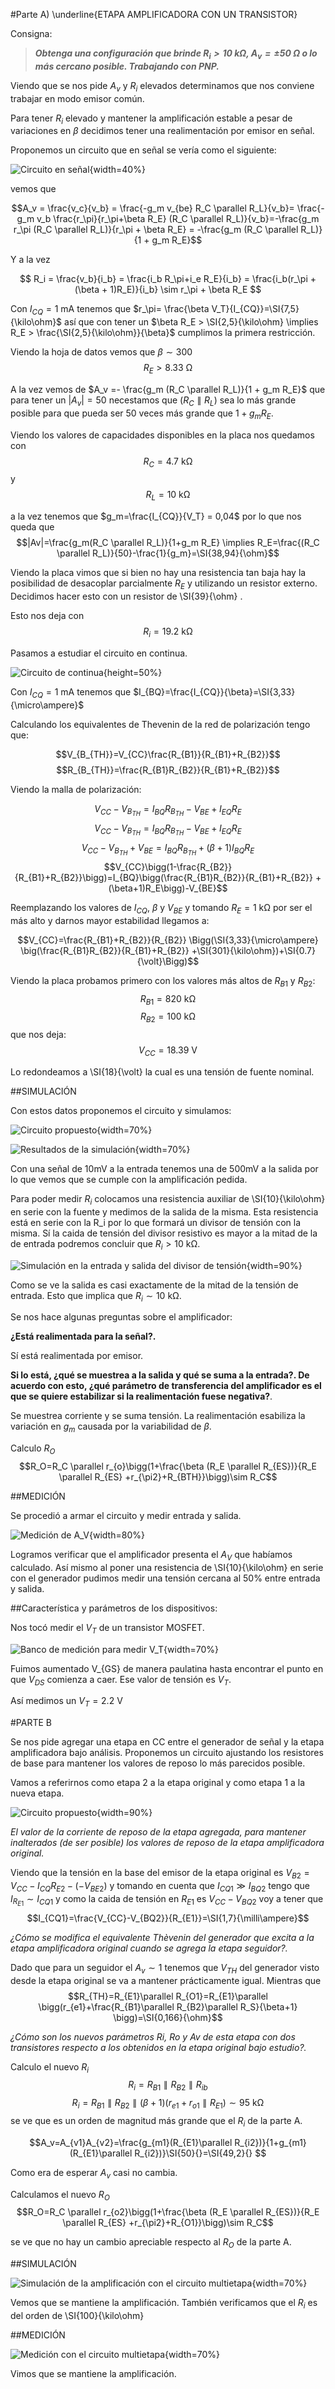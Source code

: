 
#Parte A) \underline{ETAPA AMPLIFICADORA CON UN TRANSISTOR}

Consigna:

> ***Obtenga una configuración que brinde $R_i > \SI{10}{\kilo\ohm}$, $A_v = \pm\SI{50}{\ohm}$ o lo más cercano posible. Trabajando con PNP.***

Viendo que se nos pide $A_v$ y $R_i$ elevados determinamos que nos conviene trabajar en modo emisor común.

Para tener $R_i$ elevado y mantener la amplificación estable a pesar de variaciones en $\beta$ decidimos tener una realimentación por emisor en señal.

Proponemos un circuito que en señal se vería como el siguiente:

![Circuito en señal](img/senal.png){width=40%}

vemos que 

$$A_v = \frac{v_c}{v_b} = \frac{-g_m v_{be} R_C \parallel R_L}{v_b}= \frac{-g_m v_b \frac{r_\pi}{r_\pi+\beta R_E} (R_C \parallel R_L)}{v_b}=-\frac{g_m r_\pi (R_C \parallel R_L)}{r_\pi + \beta R_E} = -\frac{g_m (R_C \parallel R_L)}{1 + g_m R_E}$$

Y a la vez

$$ R_i = \frac{v_b}{i_b} = \frac{i_b R_\pi+i_e R_E}{i_b} = \frac{i_b(r_\pi + (\beta + 1)R_E)}{i_b} \sim r_\pi + \beta R_E $$

Con $I_{CQ} = \SI{1}{\milli \ampere}$ tenemos que $r_\pi= \frac{\beta V_T}{I_{CQ}}=\SI{7,5}{\kilo\ohm}$ así que con tener un $\beta R_E > \SI{2,5}{\kilo\ohm} \implies R_E > \frac{\SI{2,5}{\kilo\ohm}}{\beta}$ cumplimos la primera restricción.

Viendo la hoja de datos vemos que $\beta \sim 300$
$$R_E > \SI{8.33}{\ohm} $$

A la vez vemos de $A_v =- \frac{g_m (R_C \parallel R_L)}{1 + g_m R_E}$ que para tener un $|A_v|=50$ necestamos que $(R_C \parallel R_L)$ sea lo más grande posible para que pueda ser 50 veces más grande que $1 + g_m R_E$. 

Viendo los valores de capacidades disponibles en la placa nos quedamos con 
$$R_C=\SI{4.7}{\kilo\ohm}$$ 
y
$$R_L=\SI{10}{\kilo\ohm}$$

a la vez tenemos que $g_m=\frac{I_{CQ}}{V_T} = 0,04$ por lo que nos queda que 
$$|Av|=\frac{g_m(R_C \parallel R_L)}{1+g_m R_E} \implies R_E=\frac{(R_C \parallel R_L)}{50}-\frac{1}{g_m}=\SI{38,94}{\ohm}$$

Viendo la placa vimos que si bien no hay una resistencia tan baja hay la posibilidad de desacoplar parcialmente $R_E$ y utilizando un resistor externo. Decidimos hacer esto con un resistor de \SI{39}{\ohm} .

Esto nos deja con
$$R_i=\SI{19,2}{\kilo\ohm}$$

Pasamos a estudiar el circuito en continua.

![Circuito de continua](img/continua.png){height=50%}

Con $I_{CQ}=\SI{1}{\milli\ampere}$ tenemos que $I_{BQ}=\frac{I_{CQ}}{\beta}=\SI{3,33}{\micro\ampere}$

Calculando los equivalentes de Thevenin de la red de polarización tengo que:

$$V_{B_{TH}}=V_{CC}\frac{R_{B1}}{R_{B1}+R_{B2}}$$
$$R_{B_{TH}}=\frac{R_{B1}R_{B2}}{R_{B1}+R_{B2}}$$

Viendo la malla de polarización:

$$V_{CC}-V_{B_{TH}}=I_{BQ} R_{B_{TH}}- V_{BE} +I_{EQ} R_E$$
$$V_{CC}-V_{B_{TH}}=I_{BQ} R_{B_{TH}}- V_{BE} +I_{EQ} R_E$$
$$V_{CC}-V_{B_{TH}}+V_{BE}=I_{BQ} R_{B_{TH}} +(\beta+1)I_{BQ} R_E$$
$$V_{CC}\bigg(1-\frac{R_{B2}}{R_{B1}+R_{B2}}\bigg)=I_{BQ}\bigg(\frac{R_{B1}R_{B2}}{R_{B1}+R_{B2}} +(\beta+1)R_E\bigg)-V_{BE}$$

Reemplazando los valores de $I_{CQ}$, $\beta$ y $V_{BE}$ y tomando $R_E=\SI{1}{\kilo\ohm}$ por ser el más alto y darnos mayor estabilidad llegamos a:

$$V_{CC}=\frac{R_{B1}+R_{B2}}{R_{B2}} \Bigg(\SI{3,33}{\micro\ampere} \big(\frac{R_{B1}R_{B2}}{R_{B1}+R_{B2}} +\SI{301}{\kilo\ohm})+\SI{0.7}{\volt}\Bigg)$$

Viendo la placa probamos primero con los valores más altos de $R_{B1}$ y $R_{B2}$:
 $$R_{B1}=\SI{820}{\kilo\ohm}$$ 
 $$R_{B2}=\SI{100}{\kilo\ohm}$$
que nos deja:
$$V_{CC}=\SI{18.39}{\volt}$$

Lo redondeamos a \SI{18}{\volt} la cual es una tensión de fuente nominal.

##SIMULACIÓN

Con estos datos proponemos el circuito y simulamos:

![Circuito propuesto](img/ParteA_circuito.jpg){width=70%}

![Resultados de la simulación](img/ParteA_sim.jpg){width=70%}

Con una señal de 10mV a la entrada tenemos una de 500mV a la salida por lo que vemos que se cumple con la amplificación pedida.

Para poder medir $R_i$ colocamos una resistencia auxiliar de \SI{10}{\kilo\ohm} en serie con la fuente y medimos de la salida de la misma. Esta resistencia está en serie con la R_i por lo que formará un divisor de tensión con la misma. Sí la caida de tensión del divisor resistivo es mayor a la mitad de la de entrada podremos concluir que $R_i>\SI{10}{\kilo\ohm}$.

![Simulación en la entrada y salida del divisor de tensión](img/ParteA_simDR.jpg){width=90%}

Como se ve la salida es casi exactamente de la mitad de la tensión de entrada. Esto que implica que $R_i\sim \SI{10}{\kilo\ohm}$.

Se nos hace algunas preguntas sobre el amplificador:

**¿Está realimentada para la señal?.**

Sí está realimentada por emisor.

**Si lo está, ¿qué se muestrea a la salida y qué se suma a la entrada?. De acuerdo con esto, ¿qué parámetro de transferencia del amplificador es el que se quiere estabilizar si la realimentación fuese negativa?**.

Se muestrea corriente y se suma tensión. La realimentación esabiliza la variación en $g_m$ causada por la variabilidad de $\beta$.

Calculo $R_O$
$$R_O=R_C \parallel r_{o}\bigg(1+\frac{\beta (R_E \parallel R_{ES})}{R_E \parallel R_{ES} +r_{\pi2}+R_{BTH}}\bigg)\sim R_C$$

##MEDICIÓN

Se procedió a armar el circuito y medir entrada y salida.

![Medición de $A_V$](img/ParteA_medicion.jpg){width=80%}

Logramos verificar que el amplificador presenta el $A_V$ que habíamos calculado. Así mismo al poner una resistencia de \SI{10}{\kilo\ohm} en serie con el generador pudimos medir una tensión cercana al 50% entre entrada y salida.

##Característica y parámetros de los dispositivos:

Nos tocó medir el $V_T$ de un transistor MOSFET.

![Banco de medición para medir $V_T$](img/ParteA_MedicionVT.jpg){width=70%}

Fuimos aumentado V_{GS} de manera paulatina hasta encontrar el punto en que $V_{DS}$ comienza a caer. Ese valor de tensión es $V_T$.

Así medimos un $V_T=\SI{2,2}{\volt}$

#PARTE B

Se nos pide agregar una etapa en CC entre el generador de señal y la etapa amplificadora bajo análisis. Proponemos un circuito ajustando los resistores de base para mantener los valores de reposo lo más parecidos posible.

Vamos a referirnos como etapa 2 a la etapa original y como etapa 1 a la nueva etapa.

![Circuito propuesto](img/ParteB_circuito.jpg){width=90%}

*El valor de la corriente de reposo de la etapa agregada, para mantener inalterados (de ser posible) los valores de reposo de la etapa amplificadora original.*

Viendo que la tensión en la base del emisor de la etapa original es $V_{B2}=V_{CC} - I_{CQ} R_{E2} - (-V_{BE2})$ y tomando en cuenta que $I_{CQ1}\gg I_{BQ2}$ tengo que $I_{R_{E1}}\sim I_{CQ1}$ y como la caida de tensión en $R_{E1}$ es $V_{CC}-V_{BQ2}$ voy a tener que 
$$I_{CQ1}=\frac{V_{CC}-V_{BQ2}}{R_{E1}}=\SI{1,7}{\milli\ampere}$$

*¿Cómo se modifica el equivalente Thèvenin del generador que excita a la etapa amplificadora original cuando se agrega la etapa seguidor?.*

Dado que para un seguidor el $A_v\sim1$ tenemos que $V_{TH}$ del generador visto desde la etapa original se va a mantener prácticamente igual. Mientras que
$$R_{TH}=R_{E1}\parallel R_{O1}=R_{E1}\parallel \bigg(r_{e1}+\frac{R_{B1}\parallel R_{B2}\parallel R_S}{\beta+1} \bigg)=\SI{0,166}{\ohm}$$

*¿Cómo son los nuevos parámetros Ri, Ro y Av de esta etapa con dos transistores respecto a los obtenidos en la etapa original bajo estudio?.*

Calculo el nuevo $R_i$
$$R_i=R_{B1} \parallel R_{B2} \parallel R_{ib} $$
$$R_i=R_{B1} \parallel R_{B2} \parallel (\beta+1)(r_{e1}+r_{o1}\parallel R_{E1}) \sim \SI{95}{\kilo\ohm} $$
se ve que es un orden de magnitud más grande que el $R_i$ de la parte A.

$$A_v=A_{v1}A_{v2}=\frac{g_{m1}(R_{E1}\parallel R_{i2})}{1+g_{m1}(R_{E1}\parallel R_{i2})}\SI{50}{}=\SI{49,2}{} $$

Como era de esperar $A_v$ casi no cambia.

Calculamos el nuevo $R_O$
$$R_O=R_C \parallel r_{o2}\bigg(1+\frac{\beta (R_E \parallel R_{ES})}{R_E \parallel R_{ES} +r_{\pi2}+R_{O1}}\bigg)\sim R_C$$

se ve que no hay un cambio apreciable respecto al $R_O$ de la parte A.

##SIMULACIÓN

![Simulación de la amplificación con el circuito multietapa](img/ParteB_sim.jpg){width=70%}

Vemos que se mantiene la amplificación. También verificamos que el $R_i$ es del orden de \SI{100}{\kilo\ohm}

##MEDICIÓN

![Medición con el circuito multietapa](img/ParteB_medicion.jpg){width=70%}

Vimos que se mantiene la amplificación.

